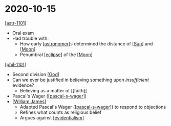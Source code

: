 # 2020-10-15

[[astr-1101]]

- Oral exam
- Had trouble with:
  - How early [[astronomer]]s determined the distance of [[Sun]] and [[Moon]]
  - Penumbral [[eclipse]] of the [[Moon]]

[[phil-1101]]

- Second division [[God]]
- Can we ever be justified in believing something upon _insufficient_ evidence?
  - Believing as a matter of [[faith]]
- Pascal's Wager ([[pascal-s-wager]])
- [[William James]]
  - Adapted Pascal's Wager ([[pascal-s-wager]]) to respond to objections
  - Refines what counts as religious belief
  - Argues against [[evidentialism]]

[//begin]: # "Autogenerated link references for markdown compatibility"
[astr-1101]: astr-1101 "ASTR 1101 - Intro to the Solar System"
[astronomer]: astronomer "Astronomer"
[Sun]: sun "Sun"
[Moon]: moon "Moon"
[eclipse]: eclipse "Eclipse"
[phil-1101]: phil-1101 "PHIL 1101 - Intro to Philosophy: Knowledge and Reality"
[God]: god "God"
[pascal-s-wager]: pascal-s-wager "Pascal's Wager"
[William James]: william-james "William James"
[evidentialism]: evidentialism "Evidentialism"
[//end]: # "Autogenerated link references"